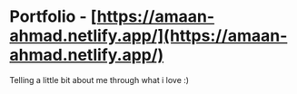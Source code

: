 # Portfolio - [https://amaan-ahmad.netlify.app/](https://amaan-ahmad.netlify.app/)
Telling a little bit about me through what i love :)
